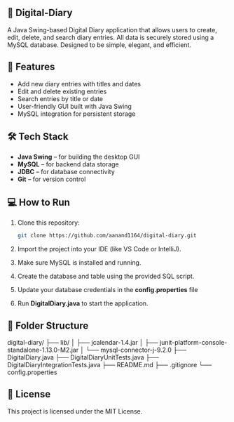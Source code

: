 ## 📝 Digital-Diary
A Java Swing-based Digital Diary application that allows users to create, edit, delete, and search diary entries. All data is securely stored using a MySQL database. Designed to be simple, elegant, and efficient.


## 🚀 Features
- Add new diary entries with titles and dates
- Edit and delete existing entries
- Search entries by title or date
- User-friendly GUI built with Java Swing
- MySQL integration for persistent storage


## 🛠️ Tech Stack
- **Java Swing** – for building the desktop GUI
- **MySQL** – for backend data storage
- **JDBC** – for database connectivity
- **Git** – for version control


## 💻 How to Run

1. Clone this repository:
   ```bash
   git clone https://github.com/aanand1164/digital-diary.git
   
2. Import the project into your IDE (like VS Code or IntelliJ).

3. Make sure MySQL is installed and running.

4. Create the database and table using the provided SQL script.

5. Update your database credentials in the **config.properties** file

6. Run **DigitalDiary.java** to start the application.


## 📁 Folder Structure
digital-diary/
├── lib/
│   ├── jcalendar-1.4.jar
│   ├── junit-platform-console-standalone-1.13.0-M2.jar
│   └── mysql-connector-j-9.2.0
├── DigitalDiary.java
├── DigitalDiaryUnitTests.java
├── DigitalDiaryIntegrationTests.java
├── README.md
├── .gitignore
└── config.properties

## 📄 License
This project is licensed under the MIT License.
